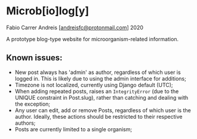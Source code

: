 # Microb[io]log[y]

Fabio Carrer Andreis [andreisfc@protonmail.com]
2020

A prototype blog-type website for microorganism-related information. 

## Known issues:
 - New post always has 'admin' as author, regardless of which user is logged in. This is likely due to using the admin interface for additions;
 - Timezone is not localized, currently using Django default (UTC);
 - When adding repeated posts, raises an `IntegrityError` (due to the UNIQUE constraint in Post.slug), rather than catching and dealing with the exception;
 - Any user can edit, add or remove Posts, regardless of which user is the author. Ideally, these actions should be restricted to their respective authors;
 - Posts are currently limited to a single organism;
